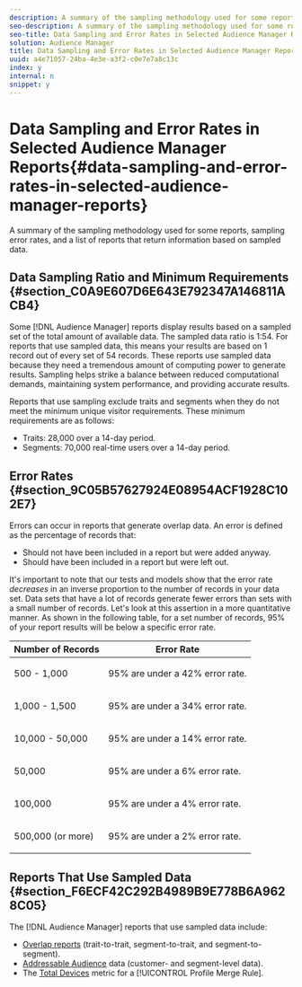```yaml
---
description: A summary of the sampling methodology used for some reports, sampling error rates, and a list of reports that return information based on sampled data.
seo-description: A summary of the sampling methodology used for some reports, sampling error rates, and a list of reports that return information based on sampled data.
seo-title: Data Sampling and Error Rates in Selected Audience Manager Reports
solution: Audience Manager
title: Data Sampling and Error Rates in Selected Audience Manager Reports
uuid: a4e71057-24ba-4e3e-a3f2-c0e7e7a8c13c
index: y
internal: n
snippet: y
---
```


# Data Sampling and Error Rates in Selected Audience Manager Reports{#data-sampling-and-error-rates-in-selected-audience-manager-reports}

A summary of the sampling methodology used for some reports, sampling error rates, and a list of reports that return information based on sampled data.

## Data Sampling Ratio and Minimum Requirements {#section_C0A9E607D6E643E792347A146811ACB4}

Some [!DNL Audience Manager] reports display results based on a sampled set of the total amount of available data. The sampled data ratio is 1:54. For reports that use sampled data, this means your results are based on 1 record out of every set of 54 records. These reports use sampled data because they need a tremendous amount of computing power to generate results. Sampling helps strike a balance between reduced computational demands, maintaining system performance, and providing accurate results.

Reports that use sampling exclude traits and segments when they do not meet the minimum unique visitor requirements. These minimum requirements are as follows:

* Traits: 28,000 over a 14-day period. 
* Segments: 70,000 real-time users over a 14-day period.

## Error Rates {#section_9C05B57627924E08954ACF1928C102E7}

Errors can occur in reports that generate overlap data. An error is defined as the percentage of records that:

* Should not have been included in a report but were added anyway. 
* Should have been included in a report but were left out.

It's important to note that our tests and models show that the error rate *decreases* in an inverse proportion to the number of records in your data set. Data sets that have a lot of records generate fewer errors than sets with a small number of records. Let's look at this assertion in a more quantitative manner. As shown in the following table, for a set number of records, 95% of your report results will be below a specific error rate.

<table id="table_CD78C9383C0147818F99FDB5D85B44D9"> 
 <thead> 
  <tr> 
   <th colname="col1" class="entry"> Number of Records </th> 
   <th colname="col2" class="entry"> Error Rate </th> 
  </tr>
 </thead>
 <tbody> 
  <tr> 
   <td colname="col1"> <p>500 - 1,000 </p> </td> 
   <td colname="col2"> <p>95% are under a 42% error rate. </p> </td> 
  </tr> 
  <tr> 
   <td colname="col1"> <p>1,000 - 1,500 </p> </td> 
   <td colname="col2"> <p>95% are under a 34% error rate. </p> </td> 
  </tr> 
  <tr> 
   <td colname="col1"> <p>10,000 - 50,000 </p> </td> 
   <td colname="col2"> <p>95% are under a 14% error rate. </p> </td> 
  </tr> 
  <tr> 
   <td colname="col1"> <p>50,000 </p> </td> 
   <td colname="col2"> <p>95% are under a 6% error rate. </p> </td> 
  </tr> 
  <tr> 
   <td colname="col1"> <p>100,000 </p> </td> 
   <td colname="col2"> <p>95% are under a 4% error rate. </p> </td> 
  </tr> 
  <tr> 
   <td colname="col1"> <p>500,000 (or more) </p> </td> 
   <td colname="col2"> <p>95% are under a 2% error rate. </p> </td> 
  </tr> 
 </tbody> 
</table>

## Reports That Use Sampled Data {#section_F6ECF42C292B4989B9E778B6A9628C05}

The [!DNL Audience Manager] reports that use sampled data include:

* [Overlap reports](../reporting/dynamic-reports/dynamic-reports.md#concept_88ADC775F1E9458582A3285B29B76A46) (trait-to-trait, segment-to-trait, and segment-to-segment). 
* [Addressable Audience](../c-features/addressable-audiences.md#concept_8E0BAEF0978F4968B21482E79E601889) data (customer- and segment-level data). 
* The [Total Devices](../c-features/profile-merge-rules/profile-link-metrics.md#section_23F45E4C374241709A246058F4D92A23) metric for a [!UICONTROL Profile Merge Rule].

